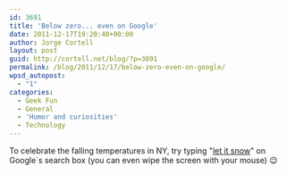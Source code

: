 ```yaml
---
id: 3691
title: 'Below zero... even on Google'
date: 2011-12-17T19:20:40+00:00
author: Jorge Cortell
layout: post
guid: http://cortell.net/blog/?p=3691
permalink: /blog/2011/12/17/below-zero-even-on-google/
wpsd_autopost:
  - "1"
categories:
  - Geek Fun
  - General
  - 'Humor and curiosities'
  - Technology
---
```

To celebrate the falling temperatures in NY, try typing "<a title="https://www.google.com/search?q=let+it+snow" href="https://www.google.com/search?q=let+it+snow" target="_blank">let it snow</a>" on Google`s search box (you can even wipe the screen with your mouse) 😉